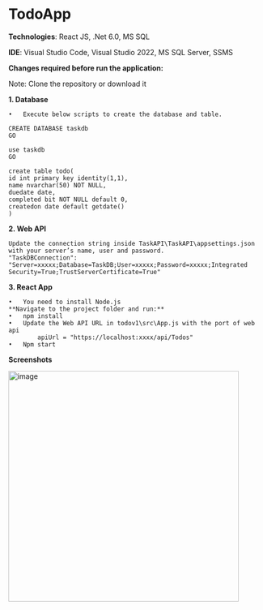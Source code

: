 # TodoApp

**Technologies**: React JS, .Net 6.0, MS SQL 

**IDE**: Visual Studio Code, Visual Studio 2022, MS SQL Server, SSMS

**Changes required before run the application:**

Note: Clone the repository or download it

**1.	Database**
   
    •	Execute below scripts to create the database and table. 

    CREATE DATABASE taskdb
    GO

    use taskdb
    GO

    create table todo(
    id int primary key identity(1,1),
    name nvarchar(50) NOT NULL,
    duedate date,
    completed bit NOT NULL default 0,
    createdon date default getdate()
    )

**2.	Web API**
   
    Update the connection string inside TaskAPI\TaskAPI\appsettings.json with your server’s name, user and password.
    "TaskDBConnection": "Server=xxxxx;Database=TaskDB;User=xxxxx;Password=xxxxx;Integrated Security=True;TrustServerCertificate=True"

**3.	React App**

    •	You need to install Node.js 
    **Navigate to the project folder and run:**
    •	npm install 
    •	Update the Web API URL in todov1\src\App.js with the port of web api
            apiUrl = "https://localhost:xxxx/api/Todos"
    •	Npm start

**Screenshots**

<img width="455" alt="image" src="https://github.com/GBBhat/TodoApp/assets/141651856/e870b765-914a-4361-bbaf-83809f584534">




